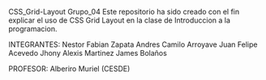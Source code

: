 CSS_Grid-Layout Grupo_04
Este repositorio ha sido creado con el fin explicar el uso de CSS Grid Layout en la clase de Introduccion a la programacion.

INTEGRANTES:
Nestor Fabian Zapata
Andres Camilo Arroyave
Juan Felipe Acevedo
Jhony Alexis Martinez
James Bolaños

PROFESOR: 
Alberiro Muriel (CESDE)
